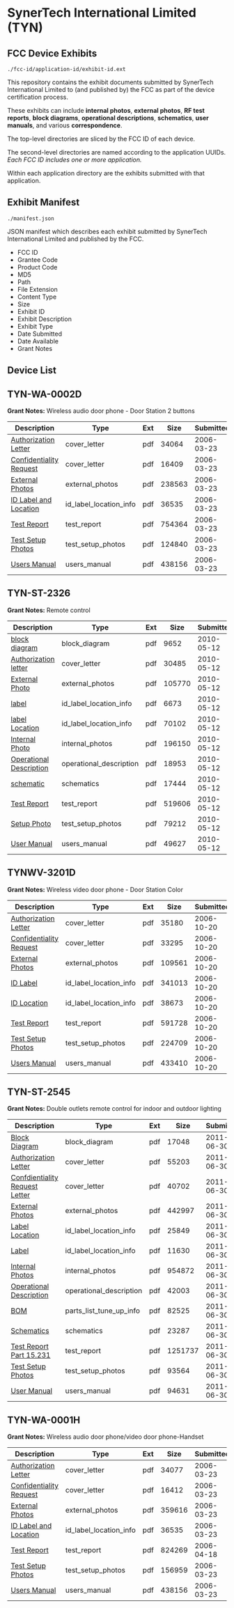 # SynerTech International Limited (TYN)
## FCC Device Exhibits

```
./fcc-id/application-id/exhibit-id.ext
```

This repository contains the exhibit documents submitted by SynerTech International Limited to (and published by) the FCC as part of the device certification process.

These exhibits can include **internal photos**, **external photos**, **RF test reports**, **block diagrams**, **operational descriptions**, **schematics**, **user manuals**, and various **correspondence**.

The top-level directories are sliced by the FCC ID of each device.

The second-level directories are named according to the application UUIDs. *Each FCC ID includes one or more application.*

Within each application directory are the exhibits submitted with that application. 

## Exhibit Manifest

```
./manifest.json
```

JSON manifest which describes each exhibit submitted by SynerTech International Limited and published by the FCC.

- FCC ID
- Grantee Code
- Product Code
- MD5
- Path
- File Extension
- Content Type
- Size
- Exhibit ID
- Exhibit Description
- Exhibit Type
- Date Submitted
- Date Available
- Grant Notes

## Device List
## TYN-WA-0002D
**Grant Notes:** Wireless audio door phone - Door Station 2 buttons

| Description | Type | Ext | Size | Submitted | Available |
| ----------- | ---- | --- | ---- | --------- | --------- |
| [Authorization Letter](TYN-WA-0002D/c703531ae125545e00cd26cb54cb60c5/640438.pdf) | cover_letter | pdf | 34064 | 2006-03-23 | 2006-03-23 |
| [Confidentiality Request](TYN-WA-0002D/c703531ae125545e00cd26cb54cb60c5/640439.pdf) | cover_letter | pdf | 16409 | 2006-03-23 | 2006-03-23 |
| [External Photos](TYN-WA-0002D/c703531ae125545e00cd26cb54cb60c5/640447.pdf) | external_photos | pdf | 238563 | 2006-03-23 | 2006-03-23 |
| [ID Label and Location](TYN-WA-0002D/c703531ae125545e00cd26cb54cb60c5/640435.pdf) | id_label_location_info | pdf | 36535 | 2006-03-23 | 2006-03-23 |
| [Test Report](TYN-WA-0002D/c703531ae125545e00cd26cb54cb60c5/640442.pdf) | test_report | pdf | 754364 | 2006-03-23 | 2006-03-23 |
| [Test Setup Photos](TYN-WA-0002D/c703531ae125545e00cd26cb54cb60c5/640441.pdf) | test_setup_photos | pdf | 124840 | 2006-03-23 | 2006-03-23 |
| [Users Manual](TYN-WA-0002D/c703531ae125545e00cd26cb54cb60c5/640429.pdf) | users_manual | pdf | 438156 | 2006-03-23 | 2006-03-23 |
## TYN-ST-2326
**Grant Notes:** Remote control

| Description | Type | Ext | Size | Submitted | Available |
| ----------- | ---- | --- | ---- | --------- | --------- |
| [block diagram](TYN-ST-2326/7d338747ff96fa41ffc22e6c84cea8fc/1280079.pdf) | block_diagram | pdf | 9652 | 2010-05-12 | 2010-05-12 |
| [Authorization letter](TYN-ST-2326/7d338747ff96fa41ffc22e6c84cea8fc/1280078.pdf) | cover_letter | pdf | 30485 | 2010-05-12 | 2010-05-12 |
| [External Photo](TYN-ST-2326/7d338747ff96fa41ffc22e6c84cea8fc/1280082.pdf) | external_photos | pdf | 105770 | 2010-05-12 | 2010-05-12 |
| [label](TYN-ST-2326/7d338747ff96fa41ffc22e6c84cea8fc/1280083.pdf) | id_label_location_info | pdf | 6673 | 2010-05-12 | 2010-05-12 |
| [label Location](TYN-ST-2326/7d338747ff96fa41ffc22e6c84cea8fc/1280084.pdf) | id_label_location_info | pdf | 70102 | 2010-05-12 | 2010-05-12 |
| [Internal Photo](TYN-ST-2326/7d338747ff96fa41ffc22e6c84cea8fc/1280085.pdf) | internal_photos | pdf | 196150 | 2010-05-12 | 2010-05-12 |
| [Operational Description](TYN-ST-2326/7d338747ff96fa41ffc22e6c84cea8fc/1280080.pdf) | operational_description | pdf | 18953 | 2010-05-12 | 2010-05-12 |
| [schematic](TYN-ST-2326/7d338747ff96fa41ffc22e6c84cea8fc/1280081.pdf) | schematics | pdf | 17444 | 2010-05-12 | 2010-05-12 |
| [Test Report](TYN-ST-2326/7d338747ff96fa41ffc22e6c84cea8fc/1280086.pdf) | test_report | pdf | 519606 | 2010-05-12 | 2010-05-12 |
| [Setup Photo](TYN-ST-2326/7d338747ff96fa41ffc22e6c84cea8fc/1280087.pdf) | test_setup_photos | pdf | 79212 | 2010-05-12 | 2010-05-12 |
| [User Manual](TYN-ST-2326/7d338747ff96fa41ffc22e6c84cea8fc/1280088.pdf) | users_manual | pdf | 49627 | 2010-05-12 | 2010-05-12 |
## TYNWV-3201D
**Grant Notes:** Wireless video door phone - Door Station Color

| Description | Type | Ext | Size | Submitted | Available |
| ----------- | ---- | --- | ---- | --------- | --------- |
| [Authorization Letter](TYNWV-3201D/11022261dd3ea34f6f682e12f7f18bc1/718609.pdf) | cover_letter | pdf | 35180 | 2006-10-20 | 2006-10-20 |
| [Confidentiality Request](TYNWV-3201D/11022261dd3ea34f6f682e12f7f18bc1/718610.pdf) | cover_letter | pdf | 33295 | 2006-10-20 | 2006-10-20 |
| [External Photos](TYNWV-3201D/11022261dd3ea34f6f682e12f7f18bc1/718612.pdf) | external_photos | pdf | 109561 | 2006-10-20 | 2006-10-20 |
| [ID Label](TYNWV-3201D/11022261dd3ea34f6f682e12f7f18bc1/718613.pdf) | id_label_location_info | pdf | 341013 | 2006-10-20 | 2006-10-20 |
| [ID Location](TYNWV-3201D/11022261dd3ea34f6f682e12f7f18bc1/718614.pdf) | id_label_location_info | pdf | 38673 | 2006-10-20 | 2006-10-20 |
| [Test Report](TYNWV-3201D/11022261dd3ea34f6f682e12f7f18bc1/718619.pdf) | test_report | pdf | 591728 | 2006-10-20 | 2006-10-20 |
| [Test Setup Photos](TYNWV-3201D/11022261dd3ea34f6f682e12f7f18bc1/718620.pdf) | test_setup_photos | pdf | 224709 | 2006-10-20 | 2006-10-20 |
| [Users Manual](TYNWV-3201D/11022261dd3ea34f6f682e12f7f18bc1/718621.pdf) | users_manual | pdf | 433410 | 2006-10-20 | 2006-10-20 |
## TYN-ST-2545
**Grant Notes:** Double outlets remote control for indoor and outdoor lighting

| Description | Type | Ext | Size | Submitted | Available |
| ----------- | ---- | --- | ---- | --------- | --------- |
| [Block Diagram](TYN-ST-2545/b9123c713a03e8cc69e32fb85b097f27/1493222.pdf) | block_diagram | pdf | 17048 | 2011-06-30 | 2011-06-30 |
| [Authorization Letter](TYN-ST-2545/b9123c713a03e8cc69e32fb85b097f27/1493221.pdf) | cover_letter | pdf | 55203 | 2011-06-30 | 2011-06-30 |
| [Confdientiality Request Letter](TYN-ST-2545/b9123c713a03e8cc69e32fb85b097f27/1493224.pdf) | cover_letter | pdf | 40702 | 2011-06-30 | 2011-06-30 |
| [External Photos](TYN-ST-2545/b9123c713a03e8cc69e32fb85b097f27/1493225.pdf) | external_photos | pdf | 442997 | 2011-06-30 | 2011-08-14 |
| [Label Location](TYN-ST-2545/b9123c713a03e8cc69e32fb85b097f27/1493228.pdf) | id_label_location_info | pdf | 25849 | 2011-06-30 | 2011-06-30 |
| [Label](TYN-ST-2545/b9123c713a03e8cc69e32fb85b097f27/1493229.pdf) | id_label_location_info | pdf | 11630 | 2011-06-30 | 2011-06-30 |
| [Internal Photos](TYN-ST-2545/b9123c713a03e8cc69e32fb85b097f27/1493227.pdf) | internal_photos | pdf | 954872 | 2011-06-30 | 2011-08-14 |
| [Operational Description](TYN-ST-2545/b9123c713a03e8cc69e32fb85b097f27/1493230.pdf) | operational_description | pdf | 42003 | 2011-06-30 | 2011-06-30 |
| [BOM](TYN-ST-2545/b9123c713a03e8cc69e32fb85b097f27/1493223.pdf) | parts_list_tune_up_info | pdf | 82525 | 2011-06-30 | 2011-06-30 |
| [Schematics](TYN-ST-2545/b9123c713a03e8cc69e32fb85b097f27/1493231.pdf) | schematics | pdf | 23287 | 2011-06-30 | 2011-06-30 |
| [Test Report Part 15.231](TYN-ST-2545/b9123c713a03e8cc69e32fb85b097f27/1493232.pdf) | test_report | pdf | 1251737 | 2011-06-30 | 2011-06-30 |
| [Test Setup Photos](TYN-ST-2545/b9123c713a03e8cc69e32fb85b097f27/1493233.pdf) | test_setup_photos | pdf | 93564 | 2011-06-30 | 2011-08-14 |
| [User Manual](TYN-ST-2545/b9123c713a03e8cc69e32fb85b097f27/1493226.pdf) | users_manual | pdf | 94631 | 2011-06-30 | 2011-08-14 |
## TYN-WA-0001H
**Grant Notes:** Wireless audio door phone/video door phone-Handset

| Description | Type | Ext | Size | Submitted | Available |
| ----------- | ---- | --- | ---- | --------- | --------- |
| [Authorization Letter](TYN-WA-0001H/d67565e567a8ff6095b0f2f79e888714/640427.pdf) | cover_letter | pdf | 34077 | 2006-03-23 | 2006-03-23 |
| [Confidentiality Request](TYN-WA-0001H/d67565e567a8ff6095b0f2f79e888714/640428.pdf) | cover_letter | pdf | 16412 | 2006-03-23 | 2006-03-23 |
| [External Photos](TYN-WA-0001H/d67565e567a8ff6095b0f2f79e888714/640436.pdf) | external_photos | pdf | 359616 | 2006-03-23 | 2006-03-23 |
| [ID Label and Location](TYN-WA-0001H/d67565e567a8ff6095b0f2f79e888714/640435.pdf) | id_label_location_info | pdf | 36535 | 2006-03-23 | 2006-03-23 |
| [Test Report](TYN-WA-0001H/d67565e567a8ff6095b0f2f79e888714/648473.pdf) | test_report | pdf | 824269 | 2006-04-18 | 2006-03-23 |
| [Test Setup Photos](TYN-WA-0001H/d67565e567a8ff6095b0f2f79e888714/640430.pdf) | test_setup_photos | pdf | 156959 | 2006-03-23 | 2006-03-23 |
| [Users Manual](TYN-WA-0001H/d67565e567a8ff6095b0f2f79e888714/640429.pdf) | users_manual | pdf | 438156 | 2006-03-23 | 2006-03-23 |
